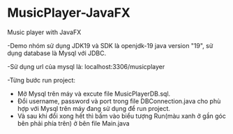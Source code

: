 # MusicPlayer-JavaFX
Music player with JavaFX

-Demo nhóm sử dụng JDK19 và SDK là openjdk-19 java version "19", sử dụng database là Mysql với JDBC.

-Sử dụng url của mysql là: localhost:3306/musicplayer

-Từng bước run project:

+ Mở Mysql trên máy và excute file MusicPlayerDB.sql.
+ Đổi username, password và port trong file DBConnection.java cho phù hợp với Mysql trên máy đang sử dụng để run project.
+ Và sau khi đổi xong hết thì bấm vào biểu tượng Run(màu xanh ở gần góc bên phải phía trên) ở bên file Main.java
